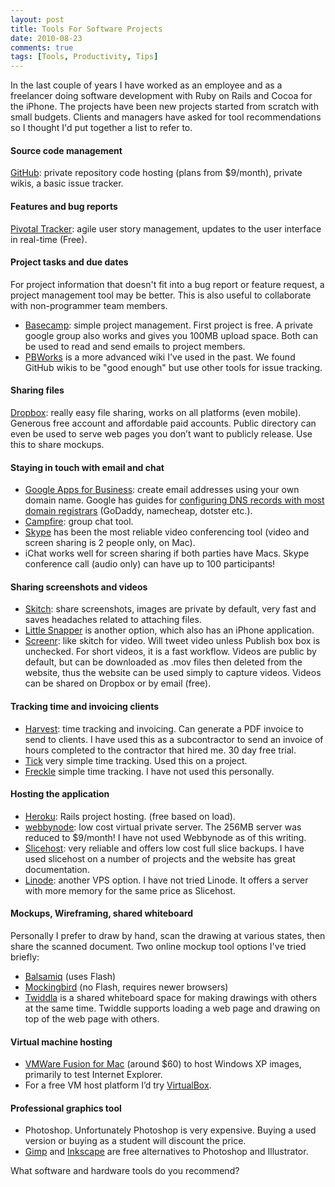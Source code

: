 ```yaml
---
layout: post
title: Tools For Software Projects
date: 2010-08-23
comments: true
tags: [Tools, Productivity, Tips]
---
```


In the last couple of years I have worked as an employee and as a freelancer doing software development with Ruby on Rails and Cocoa for the iPhone. The projects have been new projects started from scratch with small budgets. Clients and managers have asked for tool recommendations so I thought I'd put together a list to refer to.

#### Source code management

[GitHub](https://github.com/): private repository code hosting (plans from $9/month), private wikis, a basic issue tracker.

#### Features and bug reports

[Pivotal Tracker](http://www.pivotaltracker.com/): agile user story management, updates to the user interface in real-time (Free).

#### Project tasks and due dates

For project information that doesn't fit into a bug report or feature request, a project management tool may be better. This is also useful to collaborate with non-programmer team members. 

 * [Basecamp](http://basecamphq.com/): simple project management. First project is free. A private google group also works and gives you 100MB upload space. Both can be used to read and send emails to project members.
 * [PBWorks](http://pbworks.com/) is a more advanced wiki I've used in the past. We found GitHub wikis to be "good enough" but use other tools for issue tracking.

#### Sharing files

[Dropbox](http://www.dropbox.com/): really easy file sharing, works on all platforms (even mobile). Generous free account and affordable paid accounts. Public directory can even be used to serve web pages you don’t want to publicly release. Use this to share mockups.

#### Staying in touch with email and chat

 * [Google Apps for Business](http://www.google.com/apps/intl/en/business/index.html): create email addresses using your own domain name. Google has guides for [configuring DNS records with most domain registrars](http://www.google.com/support/a/bin/answer.py?answer=140034) (GoDaddy, namecheap, dotster etc.).
 * [Campfire](http://campfirenow.com/): group chat tool.
 * [Skype](http://www.skype.com) has been the most reliable video conferencing tool (video and screen sharing is 2 people only, on Mac).
 * iChat works well for screen sharing if both parties have Macs. Skype conference call (audio only) can have up to 100 participants!

#### Sharing screenshots and videos

 * [Skitch](http://skitch.com/): share screenshots, images are private by default, very fast and saves headaches related to attaching files.
 * [Little Snapper](http://www.realmacsoftware.com/littlesnapper/) is another option, which also has an iPhone application.
 * [Screenr](http://screenr.com/): like skitch for video. Will tweet video unless Publish box box is unchecked. For short videos, it is a fast workflow. Videos are public by default, but can be downloaded as .mov files then deleted from the website, thus the website can be used simply to capture videos. Videos can be shared on Dropbox or by email (free).

#### Tracking time and invoicing clients

 * [Harvest](http://www.getharvest.com/): time tracking and invoicing. Can generate a PDF invoice to send to clients. I have used this as a subcontractor to send an invoice of hours completed to the contractor that hired me. 30 day free trial.
 * [Tick](http://tickspot.com/) very simple time tracking. Used this on a project.
 * [Freckle](http://letsfreckle.com/) simple time tracking. I have not used this personally.

#### Hosting the application

 * [Heroku](http://heroku.com/): Rails project hosting. (free based on load).
 * [webbynode](http://www.webbynode.com/): low cost virtual private server. The 256MB server was reduced to $9/month! I have not used Webbynode as of this writing.
 * [Slicehost](http://www.slicehost.com/): very reliable and offers low cost full slice backups. I have used slicehost on a number of projects and the website has great documentation.
 * [Linode](http://www.linode.com/): another VPS option. I have not tried Linode. It offers a server with more memory for the same price as Slicehost.

#### Mockups, Wireframing, shared whiteboard

Personally I prefer to draw by hand, scan the drawing at various states, then share the scanned document. Two online mockup tool options I've tried briefly:

 * [Balsamiq](http://www.balsamiq.com/) (uses Flash)
 * [Mockingbird](http://gomockingbird.com/) (no Flash, requires newer browsers)
 * [Twiddla](http://www.twiddla.com/) is a shared whiteboard space for making drawings with others at the same time. Twiddle supports loading a web page and drawing on top of the web page with others.

#### Virtual machine hosting

 * [VMWare Fusion for Mac](http://www.vmware.com/products/fusion/) (around $60) to host Windows XP images, primarily to test Internet Explorer.
 * For a free VM host platform I’d try [VirtualBox](http://www.virtualbox.org/).

#### Professional graphics tool

 * Photoshop. Unfortunately Photoshop is very expensive. Buying a used version or buying as a student will discount the price.
 * [Gimp](http://www.gimp.org/) and [Inkscape](http://www.inkscape.org/) are free alternatives to Photoshop and Illustrator.

What software and hardware tools do you recommend?
